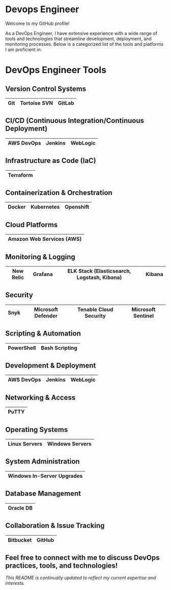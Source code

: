 # Devops Engineer
Welcome to my GitHub profile! 

As a  DevOps Engineer, I have extensive experience with a wide range of tools and technologies that streamline development, deployment, and monitoring processes. Below is a categorized list of the tools and platforms I am proficient in:

#  DevOps Engineer Tools

## Version Control Systems
| Git | Tortoise SVN | GitLab |
| --- | ------------ | ------ |

## CI/CD (Continuous Integration/Continuous Deployment)
| AWS DevOps | Jenkins    | WebLogic       |
| ------------ | -------- | -------------- | 

## Infrastructure as Code (IaC)
| Terraform |
| --------- |

## Containerization & Orchestration
| Docker | Kubernetes | Openshift |
| ------ | ---------- | ----------- |

## Cloud Platforms
| Amazon Web Services (AWS) |  
| --------------------------|

## Monitoring & Logging
| New Relic | Grafana | ELK Stack (Elasticsearch, Logstash, Kibana) | Kibana |
| --------- | ------- | ------------------------------------------ | ------ |

## Security
| Snyk | Microsoft Defender | Tenable Cloud Security | Microsoft Sentinel |
| ---- | ------------------ | ---------------------- | ------------------ |

## Scripting & Automation
| PowerShell | Bash Scripting |
| ---------- | -------------- |

## Development & Deployment
| AWS DevOps | Jenkins | WebLogic |
| ------------ | -------- | -------------- |

## Networking & Access
| PuTTY |
| ----- |

## Operating Systems
| Linux Servers | Windows Servers |
| ------------- | --------------- |

## System Administration
| Windows In-Server Upgrades |
| ------------------------- |

## Database Management
| Oracle DB |
| --------- |

## Collaboration & Issue Tracking
| Bitbucket | GitHub |
| --------- | ------ |


Feel free to connect with me to discuss DevOps practices, tools, and technologies!
---

*This README is continually updated to reflect my current expertise and interests.*
